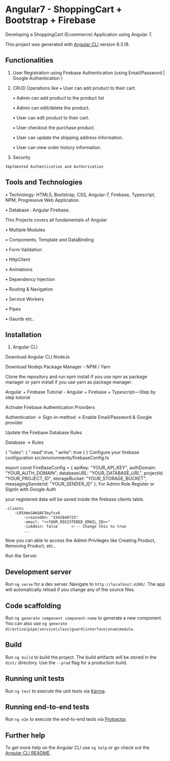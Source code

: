 # Angular7 - ShoppingCart + Bootstrap + Firebase

Developing a ShoppingCart (Ecommerce) Application using Angular 7.

This project was generated with [Angular CLI](https://github.com/angular/angular-cli) version 8.3.18.

## Functionalities
  1. User Registration using Firebase Authentication (using Email/Password | Google Authentication )
  
  2. CRUD Operations like
     •	User can add product to their  cart.
     
     •	Admin can add product to the product list
     
      •	Admin can edit/delete the product.
      
      •	User can edit product to their cart.
      
      •	User checkout the purchase product.
      
      •	User can update the shipping address information.
      
     •	User can view order history information.
   
  3. Security
  
    Implmented Authentication and Authorization
    
## Tools and Technologies
  •	Technology: HTML5, Bootstrap, CSS, Angular-7, Firebase, Typescript, NPM, Progressive Web Application.
  
  •	Database : Angular Firebase.
  
This Projects covers all fundamentals of Angular

  •	Multiple Modules
  
  •	Components, Template and DataBinding
  
  •	Form Validation
  
  •	HttpClient
  
  •	Animations
  
  •	Dependency Injection
  
  •	Routing & Navigation
  
  •	Service Workers
  
  •	Pipes
  
  •	Gaurds etc..
  
## Installation

1. Angular CLI

 Download Angular CLI
  NodeJs

Download Nodejs
Package Manager - NPM / Yarn

Clone the repository and run npm install if you use npm as package manager or yarn install if you use yarn as package manager.

Angular + Firebase Tutorial - Angular + Firebase + Typescript — Step by step tutorial

Activate Firebase Authentication Providers

Authentication -> Sign-in-method -> Enable Email/Password & Google provider

Update the Firebase Database Rules

Database -> Rules

{
"rules": {
    ".read":true,
    ".write": true
}
}
Configure your firebase configuration src/environments/firebaseConfig.ts

export const FireBaseConfig = {
    apiKey: "YOUR_API_KEY",
    authDomain: "YOUR_AUTH_DOMAIN",
    databaseURL: "YOUR_DATABASE_URL",
    projectId: "YOUR_PROJECT_ID",
    storageBucket: "YOUR_STORAGE_BUCKET",
    messagingSenderId: "YOUR_SENDER_ID"
};
For Admin Role Register or SignIn with Google Auth

your registered data will be saved inside the firebase clients table.

    -clients
        -LRSkWxGAKQAFZmyfsx6
            -createdOn: "1542046725"
            -email: "<<YOUR_REGISTERED_EMAIL_ID>>"
            -isAdmin: false      <--- Change this to true
            ...
Now you can able to access the Admin Privileges like Creating Product, Removing Product, etc..

Run the Server.


## Development server

Run `ng serve` for a dev server. Navigate to `http://localhost:4200/`. The app will automatically reload if you change any of the source files.

## Code scaffolding

Run `ng generate component component-name` to generate a new component. You can also use `ng generate directive|pipe|service|class|guard|interface|enum|module`.

## Build

Run `ng build` to build the project. The build artifacts will be stored in the `dist/` directory. Use the `--prod` flag for a production build.

## Running unit tests

Run `ng test` to execute the unit tests via [Karma](https://karma-runner.github.io).

## Running end-to-end tests

Run `ng e2e` to execute the end-to-end tests via [Protractor](http://www.protractortest.org/).

## Further help

To get more help on the Angular CLI use `ng help` or go check out the [Angular CLI README](https://github.com/angular/angular-cli/blob/master/README.md).
